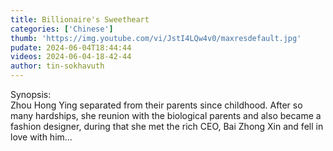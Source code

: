```yaml
---
title: Billionaire's Sweetheart
categories: ['Chinese']
thumb: 'https://img.youtube.com/vi/JstI4LQw4v0/maxresdefault.jpg'
pudate: 2024-06-04T18:44:44
videos: 2024-06-04-18-42-44
author: tin-sokhavuth
---
```

Synopsis:<br/>
Zhou Hong Ying separated from their parents since childhood. After so many hardships, she reunion with the biological parents and also became a fashion designer, during that she met the rich CEO, Bai Zhong Xin and fell in love with him...